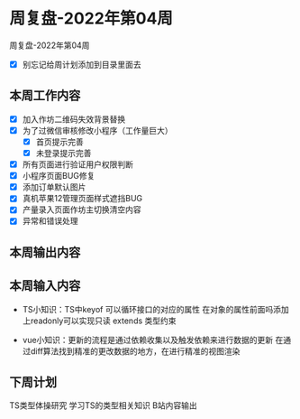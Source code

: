 # 周复盘-2022年第04周

周复盘-2022年第04周

- [x] 别忘记给周计划添加到目录里面去

## 本周工作内容
- [x] 加入作坊二维码失效背景替换
- [x] 为了过微信审核修改小程序（工作量巨大）
	- [x] 首页提示完善
	- [x] 未登录提示完善
- [x] 所有页面进行验证用户权限判断
- [x] 小程序页面BUG修复
- [x] 添加订单默认图片
- [x] 真机苹果12管理页面样式遮挡BUG
- [x] 产量录入页面作坊主切换清空内容
- [x] 异常和错误处理
## 本周输出内容

## 本周输入内容
- TS小知识：TS中keyof 可以循环接口的对应的属性
					 在对象的属性前面吗添加上readonly可以实现只读
					 extends 类型约束

- vue小知识：更新的流程是通过依赖收集以及触发依赖来进行数据的更新
					   在通过diff算法找到精准的更改数据的地方，在进行精准的视图渲染
## 下周计划
TS类型体操研究
学习TS的类型相关知识
B站内容输出